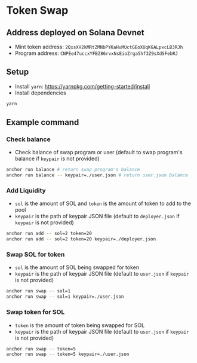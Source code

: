 # Token Swap

## Address deployed on Solana Devnet
- Mint token address: `2QxsXH2kMRtZMNbPYKaHvMUctGEoXUqKGALpxcLB3RJh`
- Program address: `CNPEe47uccxYFBZ86rvxNsEioZrga5hf3Z9sXdSFebRJ`

## Setup
- Install `yarn`: https://yarnpkg.com/getting-started/install
- Install dependencies
```bash
yarn
```

## Example command
### Check balance
- Check balance of swap program or user (default to swap program's balance if `keypair` is not provided)
```bash
anchor run balance # return swap program's balance
anchor run balance -- keypair=./user.json # return user.json balance
```

### Add Liquidity
- `sol` is the amount of SOL and `token` is the amount of token to add to the pool
- `keypair` is the path of keypair JSON file (default to `deployer.json` if `keypair` is not provided)
```bash
anchor run add -- sol=2 token=20
anchor run add -- sol=2 token=20 keypair=./deployer.json
```

### Swap SOL for token
- `sol` is the amount of SOL being swapped for token
- `keypair` is the path of keypair JSON file (default to `user.json` if `keypair` is not provided)
```bash
anchor run swap -- sol=1
anchor run swap -- sol=1 keypair=./user.json
```

### Swap token for SOL
- `token` is the amount of token being swapped for SOL
- `keypair` is the path of keypair JSON file (default to `user.json` if `keypair` is not provided)
```bash
anchor run swap -- token=5
anchor run swap -- token=5 keypair=./user.json
```
